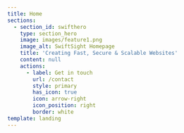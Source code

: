 ```yaml
---
title: Home
sections:
  - section_id: swifthero
    type: section_hero
    image: images/feature1.png
    image_alt: SwiftSight Homepage
    title: 'Creating Fast, Secure & Scalable Websites'
    content: null
    actions:
      - label: Get in touch
        url: /contact
        style: primary
        has_icon: true
        icon: arrow-right
        icon_position: right
        border: white
template: landing
---
```

